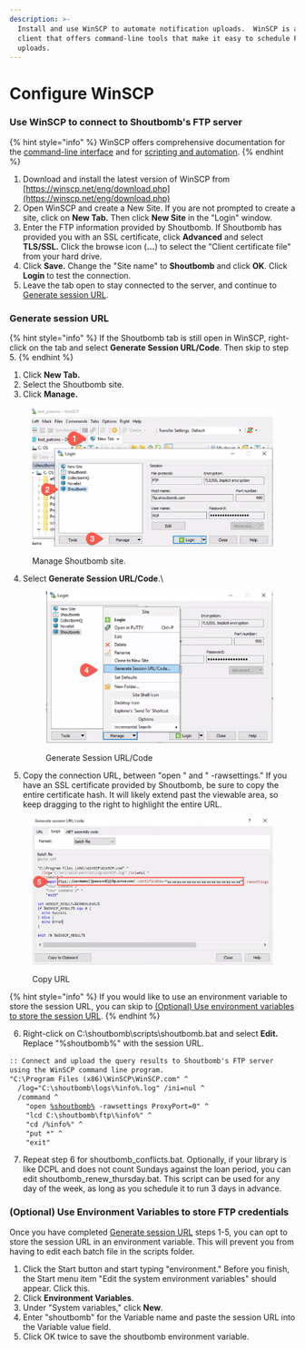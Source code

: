 ```yaml
---
description: >-
  Install and use WinSCP to automate notification uploads.  WinSCP is a free FTP
  client that offers command-line tools that make it easy to schedule FTP
  uploads.
---
```


# Configure WinSCP

### Use WinSCP to connect to Shoutbomb's FTP server



{% hint style="info" %}
WinSCP offers comprehensive documentation for the [command-line interface](https://winscp.net/eng/docs/commandline) and for [scripting and automation](https://winscp.net/eng/docs/scripting).
{% endhint %}

1. Download and install the latest version of WinSCP from [https://winscp.net/eng/download.php](https://winscp.net/eng/download.php)
2. Open WinSCP and create a New Site.  If you are not prompted to create a site, click on **New Tab.** Then click **New Site** in the "Login" window.
3. Enter the FTP information provided by Shoutbomb.  If Shoutbomb has provided you with an SSL certificate, click **Advanced** and select **TLS/SSL.** Click the browse icon (**...**) to select the "Client certificate file" from your hard drive.
4. Click **Save.**  Change the "Site name" to **Shoutbomb** and click **OK**. Click **Login** to test the connection.
5. Leave the tab open to stay connected to the server, and continue to [Generate session URL](configure-winscp.md#generate-session-script).

### Generate session URL&#x20;

{% hint style="info" %}
If the Shoutbomb tab is still open in WinSCP,  right-click on the tab and select **Generate Session URL/Code**.  Then skip to step 5.
{% endhint %}

1. Click **New Tab.**
2. Select the Shoutbomb site.
3. Click **Manage.**

<figure><img src=".gitbook/assets/image.png" alt=""><figcaption><p>Manage Shoutbomb site.</p></figcaption></figure>

4.  Select **Generate Session URL/Code**.\


    <figure><img src=".gitbook/assets/image (3).png" alt=""><figcaption><p>Generate Session URL/Code</p></figcaption></figure>
5. Copy the connection URL, between "open " and " -rawsettings."  If you have an SSL certificate provided by Shoutbomb, be sure to copy the entire certificate hash.  It will likely extend past the viewable area, so keep dragging to the right to highlight the entire URL.

<figure><img src=".gitbook/assets/image (5).png" alt=""><figcaption><p>Copy URL</p></figcaption></figure>

{% hint style="info" %}
If you would like to use an environment variable to store the session URL, you can skip to [(Optional) Use environment variables to store the session URL](configure-winscp.md#optional-use-environment-variables-to-store-ftp-credentials).
{% endhint %}

6. Right-click on C:\shoutbomb\scripts\shoutbomb.bat and select **Edit.**  Replace "%shoutbomb%" with the session URL.

<pre class="language-batch" data-title="scripts\shoutbomb.bat" data-overflow="wrap" data-full-width="false"><code class="lang-batch">:: Connect and upload the query results to Shoutbomb's FTP server using the WinSCP command line program.
"C:\Program Files (x86)\WinSCP\WinSCP.com" ^
  /log="C:\shoutbomb\logs\%info%.log" /ini=nul ^
  /command ^
    "open <a data-footnote-ref href="#user-content-fn-1">%shoutbomb%</a> -rawsettings ProxyPort=0" ^
    "lcd C:\shoutbomb\ftp\%info%" ^
    "cd /%info%" ^
    "put *" ^
    "exit"
</code></pre>

7. Repeat step 6 for shoutbomb\_conflicts.bat.  Optionally, if your library is like DCPL and does not count Sundays against the loan period, you can edit shoutbomb\_renew\_thursday.bat.  This script can be used for any day of the week, as long as you schedule it to run 3 days in advance.

### (Optional) Use Environment Variables to store FTP credentials

Once you have completed [Generate session URL](configure-winscp.md#generate-session-url) steps 1-5, you can opt to store the session URL in an environment variable.  This will prevent you from having to edit each batch file in the scripts folder.

1. Click the Start button and start typing "environment."  Before you finish, the Start menu item "Edit the system environment variables" should appear.  Click this.
2. Click **Environment Variables**.
3. Under "System variables," click **New**.
4. Enter "shoutbomb" for the Variable name and paste the session URL into the Variable value field.
5. Click OK twice to save the shoutbomb environment variable.



[^1]: Replace

    &#x20;
